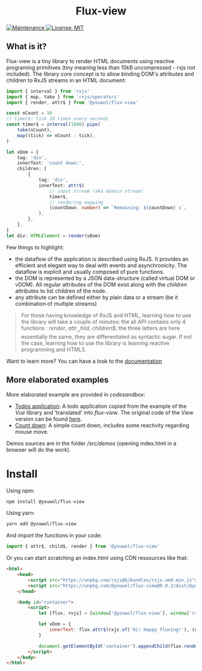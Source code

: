 <h1 align="center">Flux-view</h1>

<p>
    <a href="https://github.com/kefranabg/readme-md-generator/graphs/commit-activity" target="_blank">
        <img alt="Maintenance" src="https://img.shields.io/badge/Maintained%3F-yes-green.svg" />
    </a>
    <a href="https://github.com/kefranabg/readme-md-generator/blob/master/LICENSE" target="_blank">
        <img alt="License: MIT" src="https://img.shields.io/badge/License-MIT-yellow.svg" />
    </a>
</p>

## What is it?

Flux-view is a tiny library to render HTML documents using reactive programing primitives
(tiny meaning less than 10kB uncompressed - rxjs not included).
The library core concept is to allow binding DOM's attributes and children to RxJS streams in an HTML document:

```typescript
import { interval } from 'rxjs'
import { map, take } from 'rxjs/operators'
import { render, attr$ } from '@youwol/flux-view'

const nCount = 10
// timer$: tick 10 times every seconds
const timer$ = interval(1000).pipe(
    take(nCount),
    map((tick) => nCount - tick),
)

let vDom = {
    tag: 'div',
    innerText: 'count down:',
    children: [
        {
            tag: 'div',
            innerText: attr$(
                // input stream (aka domain stream)
                timer$,
                // rendering mapping
                (countDown: number) => `Remaining: ${countDown} s`,
            ),
        },
    ],
}
let div: HTMLElement = render(vDom)
```

Few things to highlight:

-   the dataflow of the application is described using RxJS. It provides an efficient and elegant way to deal with events and asynchronicity. The dataflow is explicit and usually composed of pure functions.
-   the DOM is represented by a JSON data-structure (called virtual DOM or vDOM). All regular attributes of the DOM exist along with the _children_ attributes to list children of the node.
-   any attribute can be defined either by plain data or a stream (be it combination of multiple streams)

> For those having knowledge of RxJS and HTML, learning how to use the library will take a couple of minutes: the all API contains only 4 functions : _render_, _attr$_, _child$_, _children$_; the three latters are here essentially the same, they are differentiated as syntactic sugar. If not the case, learning how to use the library is learning reactive programming and HTML5.

Want to learn more? You can have a look to the [documentation](https://youwol.github.io/flux-view/dist/docs/modules/stream_.html)

## More elaborated examples

More elaborated example are provided in _codesandbox_:

-   <a href='https://codesandbox.io/s/github/youwol/flux-view/blob/master/src/demos/todos?file=/index.html'>Todos application</a>: A todo application copied from the example of the _Vue_ library and 'translated' into _flux-view_. The original code of the _View_ version can be found <a href='https://codesandbox.io/s/github/vuejs/vuejs.org/tree/master/src/v2/examples/vue-20-todomvc?from-embed=&file=/index.html:63-108'>here</a>.
-   <a href='https://codesandbox.io/s/github/youwol/flux-view/blob/master/src/demos/timer?file=/index.html'>Count down</a>: A simple count down, includes some reactivity regarding mouse move.

Demos sources are in the folder _/src/demos_ (opening index.html in a browser will do the work).

# Install

Using npm:

```sh
npm install @youwol/flux-view
```

Using yarn:

```sh
yarn add @youwol/flux-view
```

And import the functions in your code:

```typescript
import { attr$, child$, render } from '@youwol/flux-view'
```

Or you can start scratching an index.html using CDN ressources like that:

```html
<html>
    <head>
        <script src="https://unpkg.com/rxjs@6/bundles/rxjs.umd.min.js"></script>
        <script src="https://unpkg.com/@youwol/flux-view@0.0.2/dist/@youwol/flux-view.js"></script>
    </head>

    <body id="container">
        <script>
            let [flux, rxjs] = [window['@youwol/flux-view'], window['rxjs']]

            let vDom = {
                innerText: flux.attr$(rxjs.of('Hi! Happy fluxing!'), (d) => d),
            }

            document.getElementById('container').appendChild(flux.render(vDom))
        </script>
    </body>
</html>
```

